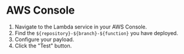 # AWS Console

1. Navigate to the Lambda service in your AWS Console.
1. Find the `${repository}-${branch}-${function}` you have deployed.
1. Configure your payload.
1. Click the "Test" button.